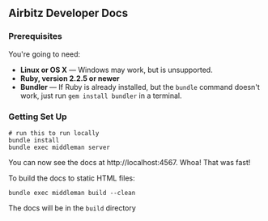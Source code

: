 
Airbitz Developer Docs
------------------------------

### Prerequisites

You're going to need:

 - **Linux or OS X** — Windows may work, but is unsupported.
 - **Ruby, version 2.2.5 or newer**
 - **Bundler** — If Ruby is already installed, but the `bundle` command doesn't work, just run `gem install bundler` in a terminal.

### Getting Set Up

```shell
# run this to run locally
bundle install
bundle exec middleman server
```

You can now see the docs at http://localhost:4567. Whoa! That was fast!

To build the docs to static HTML files:
```shell
bundle exec middleman build --clean
```

The docs will be in the ```build``` directory


